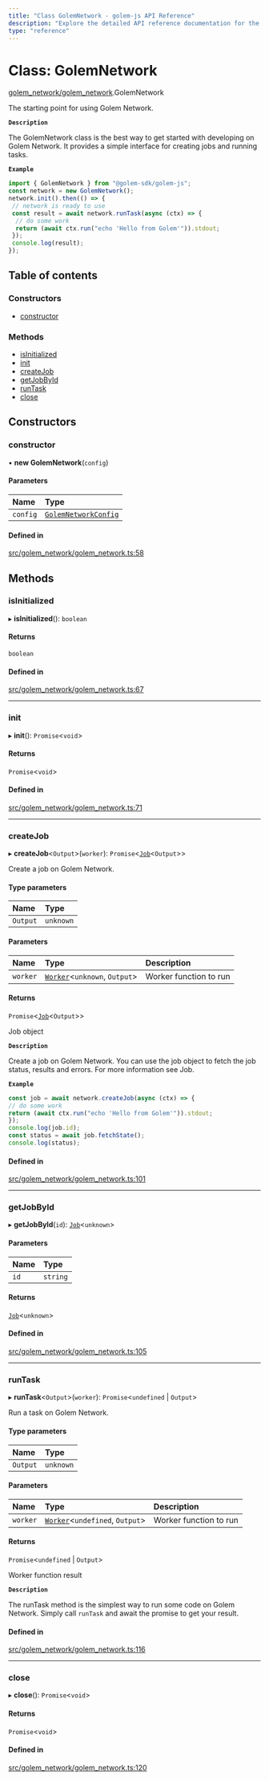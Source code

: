 ```yaml
---
title: "Class GolemNetwork - golem-js API Reference"
description: "Explore the detailed API reference documentation for the Class GolemNetwork within the golem-js SDK for the Golem Network."
type: "reference"
---
```

# Class: GolemNetwork

[golem_network/golem_network](../modules/golem_network_golem_network).GolemNetwork

The starting point for using Golem Network.

**`Description`**

The GolemNetwork class is the best way to get started with developing on Golem Network. It provides a simple interface for creating jobs and running tasks.

**`Example`**

```typescript
import { GolemNetwork } from "@golem-sdk/golem-js";
const network = new GolemNetwork();
network.init().then(() => {
 // network is ready to use
 const result = await network.runTask(async (ctx) => {
  // do some work
  return (await ctx.run("echo 'Hello from Golem'")).stdout;
 });
 console.log(result);
});
```

## Table of contents

### Constructors

- [constructor](golem_network_golem_network.GolemNetwork#constructor)

### Methods

- [isInitialized](golem_network_golem_network.GolemNetwork#isinitialized)
- [init](golem_network_golem_network.GolemNetwork#init)
- [createJob](golem_network_golem_network.GolemNetwork#createjob)
- [getJobById](golem_network_golem_network.GolemNetwork#getjobbyid)
- [runTask](golem_network_golem_network.GolemNetwork#runtask)
- [close](golem_network_golem_network.GolemNetwork#close)

## Constructors

### constructor

• **new GolemNetwork**(`config`)

#### Parameters

| Name | Type |
| :------ | :------ |
| `config` | [`GolemNetworkConfig`](../interfaces/golem_network_golem_network.GolemNetworkConfig) |

#### Defined in

[src/golem_network/golem_network.ts:58](https://github.com/golemfactory/golem-js/blob/c332187/src/golem_network/golem_network.ts#L58)

## Methods

### isInitialized

▸ **isInitialized**(): `boolean`

#### Returns

`boolean`

#### Defined in

[src/golem_network/golem_network.ts:67](https://github.com/golemfactory/golem-js/blob/c332187/src/golem_network/golem_network.ts#L67)

___

### init

▸ **init**(): `Promise`<`void`\>

#### Returns

`Promise`<`void`\>

#### Defined in

[src/golem_network/golem_network.ts:71](https://github.com/golemfactory/golem-js/blob/c332187/src/golem_network/golem_network.ts#L71)

___

### createJob

▸ **createJob**<`Output`\>(`worker`): `Promise`<[`Job`](job_job.Job)<`Output`\>\>

Create a job on Golem Network.

#### Type parameters

| Name | Type |
| :------ | :------ |
| `Output` | `unknown` |

#### Parameters

| Name | Type | Description |
| :------ | :------ | :------ |
| `worker` | [`Worker`](../modules/task_work#worker)<`unknown`, `Output`\> | Worker function to run |

#### Returns

`Promise`<[`Job`](job_job.Job)<`Output`\>\>

Job object

**`Description`**

Create a job on Golem Network. You can use the job object to fetch the job status, results and errors. For more information see Job.

**`Example`**

```typescript
const job = await network.createJob(async (ctx) => {
// do some work
return (await ctx.run("echo 'Hello from Golem'")).stdout;
});
console.log(job.id);
const status = await job.fetchState();
console.log(status);
```

#### Defined in

[src/golem_network/golem_network.ts:101](https://github.com/golemfactory/golem-js/blob/c332187/src/golem_network/golem_network.ts#L101)

___

### getJobById

▸ **getJobById**(`id`): [`Job`](job_job.Job)<`unknown`\>

#### Parameters

| Name | Type |
| :------ | :------ |
| `id` | `string` |

#### Returns

[`Job`](job_job.Job)<`unknown`\>

#### Defined in

[src/golem_network/golem_network.ts:105](https://github.com/golemfactory/golem-js/blob/c332187/src/golem_network/golem_network.ts#L105)

___

### runTask

▸ **runTask**<`Output`\>(`worker`): `Promise`<`undefined` \| `Output`\>

Run a task on Golem Network.

#### Type parameters

| Name | Type |
| :------ | :------ |
| `Output` | `unknown` |

#### Parameters

| Name | Type | Description |
| :------ | :------ | :------ |
| `worker` | [`Worker`](../modules/task_work#worker)<`undefined`, `Output`\> | Worker function to run |

#### Returns

`Promise`<`undefined` \| `Output`\>

Worker function result

**`Description`**

The runTask method is the simplest way to run some code on Golem Network. Simply call `runTask` and await the promise to get your result.

#### Defined in

[src/golem_network/golem_network.ts:116](https://github.com/golemfactory/golem-js/blob/c332187/src/golem_network/golem_network.ts#L116)

___

### close

▸ **close**(): `Promise`<`void`\>

#### Returns

`Promise`<`void`\>

#### Defined in

[src/golem_network/golem_network.ts:120](https://github.com/golemfactory/golem-js/blob/c332187/src/golem_network/golem_network.ts#L120)
